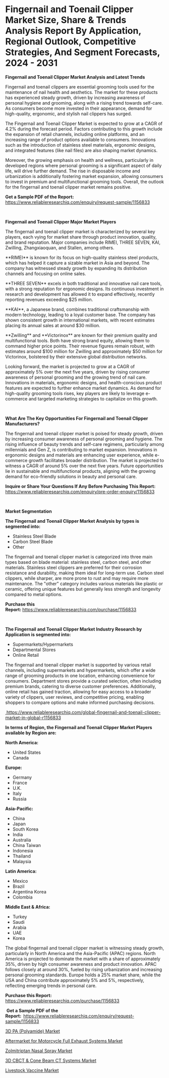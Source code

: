 <p><h1>Fingernail and Toenail Clipper Market Size, Share & Trends Analysis Report By Application, Regional Outlook, Competitive Strategies, And Segment Forecasts, 2024 - 2031</h1></p><p><strong>Fingernail and Toenail Clipper Market Analysis and Latest Trends</strong></p>
<p><p>Fingernail and toenail clippers are essential grooming tools used for the maintenance of nail health and aesthetics. The market for these products has experienced steady growth, driven by increasing awareness of personal hygiene and grooming, along with a rising trend towards self-care. As consumers become more invested in their appearance, demand for high-quality, ergonomic, and stylish nail clippers has surged.</p><p>The Fingernail and Toenail Clipper Market is expected to grow at a CAGR of 4.2% during the forecast period. Factors contributing to this growth include the expansion of retail channels, including online platforms, and an increasing range of product options available to consumers. Innovations such as the introduction of stainless steel materials, ergonomic designs, and integrated features (like nail files) are also shaping market dynamics. </p><p>Moreover, the growing emphasis on health and wellness, particularly in developed regions where personal grooming is a significant aspect of daily life, will drive further demand. The rise in disposable income and urbanization is additionally fostering market expansion, allowing consumers to invest in premium and multifunctional grooming tools. Overall, the outlook for the fingernail and toenail clipper market remains positive.</p></p>
<p><strong>Get a Sample PDF of the Report:&nbsp;</strong> <a href="https://www.reliableresearchiq.com/enquiry/request-sample/1156833?utm_campaign=99&utm_medium=2&utm_source=Github&utm_content=ia&utm_term=05122024&utm_id=fingernail-and-toenail-clipper">https://www.reliableresearchiq.com/enquiry/request-sample/1156833</a></p>
<p>&nbsp;</p>
<p><strong>Fingernail and Toenail Clipper Major Market Players</strong></p>
<p><p>The fingernail and toenail clipper market is characterized by several key players, each vying for market share through product innovation, quality, and brand reputation. Major companies include RIMEI, THREE SEVEN, KAI, Zwilling, Zhangxiaoquan, and Stallen, among others.</p><p>**RIMEI** is known for its focus on high-quality stainless steel products, which has helped it capture a sizable market in Asia and beyond. The company has witnessed steady growth by expanding its distribution channels and focusing on online sales. </p><p>**THREE SEVEN** excels in both traditional and innovative nail care tools, with a strong reputation for ergonomic designs. Its continuous investment in research and development has allowed it to expand effectively, recently reporting revenues exceeding $25 million.</p><p>**KAI**, a Japanese brand, combines traditional craftsmanship with modern technology, leading to a loyal customer base. The company has shown consistent growth in international markets, with recent estimates placing its annual sales at around $30 million.</p><p>**Zwilling** and **Victorinox** are known for their premium quality and multifunctional tools. Both have strong brand equity, allowing them to command higher price points. Their revenue figures remain robust, with estimates around $100 million for Zwilling and approximately $50 million for Victorinox, bolstered by their extensive global distribution networks.</p><p>Looking forward, the market is projected to grow at a CAGR of approximately 5% over the next five years, driven by rising consumer awareness of personal grooming and the growing trend of nail care. Innovations in materials, ergonomic designs, and health-conscious product features are expected to further enhance market dynamics. As demand for high-quality grooming tools rises, key players are likely to leverage e-commerce and targeted marketing strategies to capitalize on this growth.</p></p>
<p>&nbsp;</p>
<p><strong>What Are The Key Opportunities For Fingernail and Toenail Clipper Manufacturers?</strong></p>
<p><p>The fingernail and toenail clipper market is poised for steady growth, driven by increasing consumer awareness of personal grooming and hygiene. The rising influence of beauty trends and self-care regimens, particularly among millennials and Gen Z, is contributing to market expansion. Innovations in ergonomic designs and materials are enhancing user experience, while e-commerce growth facilitates broader distribution. The market is projected to witness a CAGR of around 5% over the next five years. Future opportunities lie in sustainable and multifunctional products, aligning with the growing demand for eco-friendly solutions in beauty and personal care.</p></p>
<p><strong>Inquire or Share Your Questions If Any Before Purchasing This Report:</strong> <a href="https://www.reliableresearchiq.com/enquiry/pre-order-enquiry/1156833?utm_campaign=99&utm_medium=2&utm_source=Github&utm_content=ia&utm_term=05122024&utm_id=fingernail-and-toenail-clipper">https://www.reliableresearchiq.com/enquiry/pre-order-enquiry/1156833</a></p>
<p>&nbsp;</p>
<p><strong>Market Segmentation</strong></p>
<p><strong>The Fingernail and Toenail Clipper Market Analysis by types is segmented into:</strong></p>
<p><ul><li>Stainless Steel Blade</li><li>Carbon Steel Blade</li><li>Other</li></ul></p>
<p><p>The fingernail and toenail clipper market is categorized into three main types based on blade material: stainless steel, carbon steel, and other materials. Stainless steel clippers are preferred for their corrosion resistance and durability, making them ideal for long-term use. Carbon steel clippers, while sharper, are more prone to rust and may require more maintenance. The "other" category includes various materials like plastic or ceramic, offering unique features but generally less strength and longevity compared to metal options.</p></p>
<p><strong>Purchase this Report:&nbsp;</strong><a href="https://www.reliableresearchiq.com/purchase/1156833?utm_campaign=99&utm_medium=2&utm_source=Github&utm_content=ia&utm_term=05122024&utm_id=fingernail-and-toenail-clipper">https://www.reliableresearchiq.com/purchase/1156833</a></p>
<p>&nbsp;</p>
<p><strong>The Fingernail and Toenail Clipper Market Industry Research by Application is segmented into:</strong></p>
<p><ul><li>Supermarkets/Hypermarkets</li><li>Departmental Stores</li><li>Online Retail</li></ul></p>
<p><p>The fingernail and toenail clipper market is supported by various retail channels, including supermarkets and hypermarkets, which offer a wide range of grooming products in one location, enhancing convenience for consumers. Department stores provide a curated selection, often including premium brands, catering to diverse customer preferences. Additionally, online retail has gained traction, allowing for easy access to a broader variety of clippers, user reviews, and competitive pricing, enabling shoppers to compare options and make informed purchasing decisions.</p></p>
<p><a href="https://www.reliableresearchiq.com/global-fingernail-and-toenail-clipper-market-in-global-r1156833?utm_campaign=99&utm_medium=2&utm_source=Github&utm_content=ia&utm_term=05122024&utm_id=fingernail-and-toenail-clipper">&nbsp;https://www.reliableresearchiq.com/global-fingernail-and-toenail-clipper-market-in-global-r1156833</a></p>
<p><strong>In terms of Region, the Fingernail and Toenail Clipper Market Players available by Region are:</strong></p>
<p>
    <p> <strong> North America: </strong>
        <ul>
            <li>United States</li>
            <li>Canada</li>
        </ul>
        </p> 
    <p> <strong> Europe: </strong>
        <ul>
            <li>Germany</li>
            <li>France</li>
            <li>U.K.</li>
            <li>Italy</li>
            <li>Russia</li>
        </ul>
        </p> 
    <p> <strong> Asia-Pacific: </strong>
        <ul>
            <li>China</li>
            <li>Japan</li>
            <li>South Korea</li>
            <li>India</li>
            <li>Australia</li>
            <li>China Taiwan</li>
            <li>Indonesia</li>
            <li>Thailand</li>
            <li>Malaysia</li>
        </ul>
        </p> 
    <p> <strong> Latin America: </strong>
        <ul>
            <li>Mexico</li>
            <li>Brazil</li>
            <li>Argentina Korea</li>
            <li>Colombia</li>
        </ul>
        </p> 
    <p> <strong> Middle East & Africa: </strong>
        <ul>
            <li>Turkey</li>
            <li>Saudi</li>
            <li>Arabia</li>
            <li>UAE</li>
            <li>Korea</li>
        </ul>
    </p>
    </p>
<p><p>The global fingernail and toenail clipper market is witnessing steady growth, particularly in North America and the Asia-Pacific (APAC) regions. North America is projected to dominate the market with a share of approximately 35%, driven by high consumer awareness and product innovation. APAC follows closely at around 30%, fueled by rising urbanization and increasing personal grooming standards. Europe holds a 25% market share, while the USA and China contribute approximately 5% and 5%, respectively, reflecting emerging trends in personal care.</p></p>
<p><strong>Purchase this Report: </strong><a href="https://www.reliableresearchiq.com/purchase/1156833?utm_campaign=99&utm_medium=2&utm_source=Github&utm_content=ia&utm_term=05122024&utm_id=fingernail-and-toenail-clipper">https://www.reliableresearchiq.com/purchase/1156833</a></p>
<p>&nbsp;<strong>Get a Sample PDF of the Report:&nbsp;&nbsp;</strong><a href="https://www.reliableresearchiq.com/enquiry/request-sample/1156833?utm_campaign=99&utm_medium=2&utm_source=Github&utm_content=ia&utm_term=05122024&utm_id=fingernail-and-toenail-clipper">https://www.reliableresearchiq.com/enquiry/request-sample/1156833</a></p>
<p><strong></strong></p>
<p><p><a href="https://issuu.com/reportprime-2/docs/3d-pa-polyamide-market-size-2030.pptx?utm_campaign=99&utm_medium=2&utm_source=Github&utm_content=ia&utm_term=05122024&utm_id=fingernail-and-toenail-clipper">3D PA (Polyamide) Market</a></p><p><a href="https://github.com/stephaniwo144/Market-Research-Report-List-1/blob/main/aftermarket-for-motorcycle-full-exhaust-systems-market.md?utm_campaign=99&utm_medium=2&utm_source=Github&utm_content=ia&utm_term=05122024&utm_id=fingernail-and-toenail-clipper">Aftermarket for Motorcycle Full Exhaust Systems Market</a></p><p><a href="https://www.linkedin.com/pulse/zolmitriptan-nasal-spray-market-share-analysis-57-cagr-yhjae?utm_campaign=99&utm_medium=2&utm_source=Github&utm_content=ia&utm_term=05122024&utm_id=fingernail-and-toenail-clipper">Zolmitriptan Nasal Spray Market</a></p><p><a href="https://issuu.com/reportprime-2/docs/3d-cbct-cone-beam-ct-systems-market-size-2030.pptx?utm_campaign=99&utm_medium=2&utm_source=Github&utm_content=ia&utm_term=05122024&utm_id=fingernail-and-toenail-clipper">3D CBCT & Cone Beam CT Systems Market</a></p><p><a href="https://www.linkedin.com/pulse/value-segmentation-share-andanalysis-livestock-vaccine-market-mw89e?utm_campaign=99&utm_medium=2&utm_source=Github&utm_content=ia&utm_term=05122024&utm_id=fingernail-and-toenail-clipper">Livestock Vaccine Market</a></p></p>